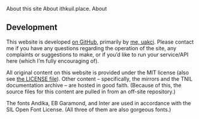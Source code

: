 About this site
About ithkuil.place.
About

## Development

This website is developed [on
GitHub](https://github.com/uakci/ithkuil.place), primarily by [me,
uakci](https://uakci.eu). Please contact me if you have any questions
regarding the operation of the site, any complaints or suggestions to
make, or if you’d like to run your service/API here (which I’m fully
encouraging of).

All original content on this website is provided under the MIT license
(also see [the LICENSE file](LICENSE)). Other content – specifically,
the mirrors and the TNIL documentation archive – are hosted in good
faith. (Because of this, the source files for this content are pulled in
from an off-site repository.)

The fonts Andika, EB Garamond, and Inter are used in accordance with the
SIL Open Font License. (All three of them are also gorgeous fonts.)

